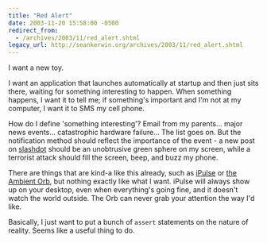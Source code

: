 ```yaml
---
title: "Red Alert"
date: 2003-11-20 15:58:00 -0500
redirect_from:
  - /archives/2003/11/red_alert.shtml
legacy_url: http://seankerwin.org/archives/2003/11/red_alert.shtml
---
```

I want a new toy.

I want an application that launches automatically at startup and then just sits there, waiting for something interesting to happen. When something happens, I want it to tell me; if something's important and I'm not at my computer, I want it to SMS my cell phone.

How do I define 'something interesting'? Email from my parents... major news events... catastrophic hardware failure... The list goes on. But the notification method should reflect the importance of the event - a new post on [slashdot](http://slashdot.org) should be an unobtrusive green sphere on my screen, while a terrorist attack should fill the screen, beep, and buzz my phone.

There are things that are kind-a like this already, such as [iPulse](http://www.iconfactory.com/ip_home.asp) or [the Ambient Orb](http://www.thinkgeek.com/gadgets/electronic/5da2/), but nothing exactly like what I want. iPulse will always show up on your desktop, even when everything's going fine, and it doesn't watch the world outside. The Orb can never grab your attention the way I'd like.

Basically, I just want to put a bunch of `assert` statements on the nature of reality. Seems like a useful thing to do.
